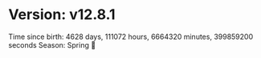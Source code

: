 # Version: v12.8.1
Time since birth: 4628 days, 111072 hours, 6664320 minutes, 399859200 seconds
Season: Spring 🌸
